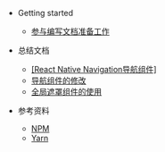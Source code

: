 - Getting started
  - [参与编写文档准备工作](/installation-doc)

- 总结文档
  - [[React Native Navigation导航组件]](/react-native-navigation/index)
  - [导航组件的修改](https://github.com/pilipa-cn/react-native-navigation)
  - [全局遮罩组件的使用](3rdparty/RootSiblings)

- 参考资料
  - [NPM](/npm)
  - [Yarn](/yarn)

  ​


